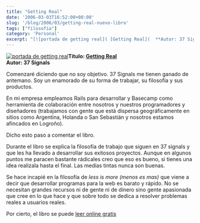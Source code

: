 ```yaml
---
title: "Getting Real"
date: '2006-03-03T16:52:00+00:00'
slug: '/blog/2006/03/getting-real-nuevo-libro'
tags: ["filosofia"]
category: 'Personal'
excerpt: "[![portada de getting real]( [Getting Real](  **Autor: 37 Sign..."
---
```

[![portada de getting real](http://jorgegorka.files.wordpress.com/getting-real.gif)](https://gettingreal.37signals.com/)**Título: [Getting Real](https://gettingreal.37signals.com/)**  
**Autor: 37 Signals**

Comenzaré diciendo que no soy objetivo. 37 Signals me tienen ganado de antemano. Soy un enamorado de su forma de trabajar, su filosofía y sus productos.

En mi empresa empleamos Rails para desarrollar y Basecamp como herramienta de colaboración entre nosotros y nuestros programadores y diseñadores (trabajamos con gente que está dispersa geográficamente en sitios como Argentina, Holanda o San Sebastián y nosotros estamos afincados en Logroño).

Dicho esto paso a comentar el libro.

Durante el libro se explica la filosofía de trabajo que siguen en 37 signals y que les ha llevado a desarrollar sus exitosos proyectos. Aunque en algunos puntos me paracen bastante rádicales creo que eso es bueno, si tienes una idea realizala hasta el final. Las medias tintas nunca son buenas.

Se hace incapié en la filosofía de _less is more (menos es mas)_ que viene a decir que desarrollar programas para la web es barato y rápido. No se necesitan grandes recursos ni de gente ni de dinero sino gente apasionada que cree en lo que hace y que sobre todo se dedica a resolver problemas reales a usuarios reales.

Por cierto, el libro se puede [leer online gratis](https://gettingreal.37signals.com/toc.php)

